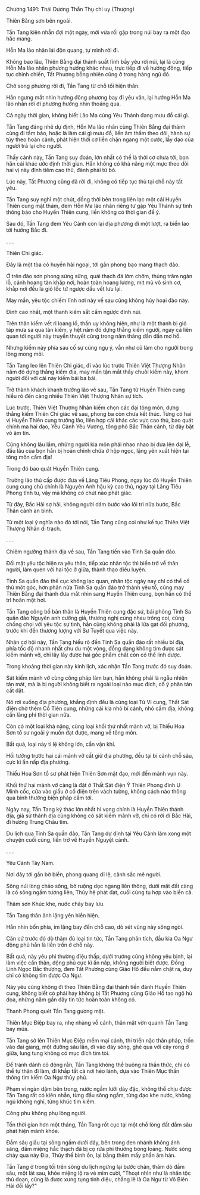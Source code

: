 




Chương 1491: Thái Dương Thần Thụ chi uy (Thượng)


Thiên Bằng sơn bên ngoài.

Tần Tang kiên nhẫn đợi một ngày, mới vừa rồi gặp trong núi bay ra một đạo hắc mang.

Hỗn Ma lão nhân lái độn quang, tự mình rời đi.

Không bao lâu, Thiên Bằng đại thánh suất lĩnh bầy yêu rời núi, lại là cùng Hỗn Ma lão nhân phương hướng khác nhau, trực tiếp đi về hướng đông, tiếp tục chinh chiến, Tất Phương bỗng nhiên cũng ở trong hàng ngũ đó.

Chờ song phương rời đi, Tần Tang từ chỗ tối hiện thân.

Hắn ngưng mắt nhìn hướng đông phương bay đi yêu vân, lại hướng Hỗn Ma lão nhân rời đi phương hướng nhìn thoáng qua.

Cả ngày thời gian, không biết Lão Ma cùng Yêu Thánh đang mưu đồ cái gì.

Tần Tang đáng nhẽ dự định, Hỗn Ma lão nhân cùng Thiên Bằng đại thánh cùng đi tầm bảo, hoặc là làm cái gì mưu đồ, liền âm thầm theo dõi, hành sự tùy theo hoàn cảnh, phát hiện thời cơ liền chặn ngang một cước, lấy đạo của người trả lại cho người.

Thấy cảnh này, Tần Tang suy đoán, lớn nhất có thể là thời cơ chưa tới, bọn hắn cái khác ước định thời gian. Hắn không có khả năng một mực theo dõi hai vị này đỉnh tiêm cao thủ, đành phải từ bỏ.

Lúc này, Tất Phương cũng đã rời đi, không có tiếp tục thủ tại chỗ này tất yếu.

Tần Tang suy nghĩ một chút, đồng thời bên trong liên lạc một cái Huyền Thiên cung mật thám, đem Hỗn Ma lão nhân riêng tư gặp Yêu Thánh sự tình thông báo cho Huyền Thiên cung, liền không có thời gian để ý.

Sau đó, Tần Tang đem Yêu Cảnh còn lại địa phương đi một lượt, ra biển lao tới hướng Bắc đi.

. . .

Thiên Chi giác.

Đây là một tòa cô huyền hải ngoại, tới gần phong bạo mang thạch đảo.

Ở trên đảo sơn phong sừng sững, quái thạch đá lởm chởm, thủng trăm ngàn lỗ, cảnh hoang tàn khắp nơi, hoàn toàn hoang lương, mịt mù vô sinh cơ, khắp nơi đều là gió lốc tứ ngược dấu vết lưu lại.

May mắn, yêu tộc chiếm lĩnh nơi này về sau cũng không hủy hoại đảo này.

Đỉnh cao nhất, một thanh kiếm sắt cắm ngược đỉnh núi.

Trên thân kiếm vết rỉ loang lổ, thần uy không hiện, như là một thanh bị gió táp mưa sa qua tàn kiếm, y hệt năm đó dựng thẳng kiếm người, ngay cả liên quan tới người này truyền thuyết cũng trong năm tháng dần dần mơ hồ.

Nhưng kiếm này phía sau cố sự cùng ngụ ý, vẫn như cũ làm cho người trong lòng mong mỏi.

Tần Tang leo lên Thiên Chi giác, đi vào lúc trước Thiên Việt Thượng Nhân năm đó dựng thẳng kiếm địa, may mắn tận mắt thấy chuôi kiếm này, khom người đối với cái này kiếm bái ba bái.

Trở thành khách khanh trưởng lão về sau, Tần Tang từ Huyền Thiên cung hiểu rõ đến càng nhiều Thiên Việt Thượng Nhân sự tích.

Lúc trước, Thiên Việt Thượng Nhân kiếm chọn các đại tông môn, dựng thẳng kiếm Thiên Chi giác về sau, phong ba còn chưa kết thúc. Từng có hai vị Huyền Thiên cung trưởng lão, liên hợp cái khác các vực cao thủ, bao quát chính ma hai đạo, Yêu Cảnh Yêu Vương, tổng phó Bắc Thần cảnh, từ đây bặt vô âm tín.

Cũng không lâu lắm, những người kia môn phái nhao nhao bị đưa lên đại lễ, đầu lâu của bọn hắn bị hoàn chỉnh chứa ở hộp ngọc, lặng yên xuất hiện tại tông môn cấm địa!

Trong đó bao quát Huyền Thiên cung.

Trưởng lão thủ cấp được đưa về Lăng Tiêu Phong, ngay lúc đó Huyền Thiên cung cung chủ chính là Nguyên Anh hậu kỳ cao thủ, ngay tại Lăng Tiêu Phong tĩnh tu, vậy mà không có chút nào phát giác.

Từ đây, Bắc Hải sợ hãi, không người dám bước vào lôi trì nửa bước, Bắc Thần cảnh an bình.

Từ một loại ý nghĩa nào đó tới nói, Tần Tang cũng coi như kế tục Thiên Việt Thượng Nhân di trạch.

. . .

Chiêm ngưỡng thánh địa về sau, Tần Tang tiến vào Tinh Sa quần đảo.

Đối mặt yêu tộc hiện ra yêu thân, tiếp xúc nhân tộc thì biến trở về thân người, làm quen với hai tộc ở giữa, thành thạo điêu luyện.

Tinh Sa quần đảo thế cục không lạc quan, nhân tộc ngày nay chỉ có thể cố thủ một góc, hơn phân nửa Tinh Sa quần đảo trở thành yêu tổ, cũng may Thiên Bằng đại thánh đưa mắt nhìn sang Huyền Thiên cung, bọn hắn có thể trì hoãn một hơi.

Tần Tang công bố bản thân là Huyền Thiên cung đặc sứ, bái phỏng Tinh Sa quần đảo Nguyên anh cường giả, thương nghị cùng nhau trông coi, cùng chống chọi với yêu tộc sự tình, hắn cũng không phải là lừa gạt đối phương, trước khi đến thương lượng với Sư Tuyết qua việc này.

Nhân cơ hội này, Tần Tang hiểu rõ đến Tinh Sa quần đảo rất nhiều bí địa, phía tốc độ nhanh nhất chu du một vòng, đồng dạng không tìm được sát kiếm mảnh vỡ, chỉ lấy lấy được hai gốc phẩm chất còn có thể linh dược.

Trong khoảng thời gian này kinh lịch, xác nhận Tần Tang trước đó suy đoán.

Sát kiếm mảnh vỡ cùng công pháp làm bạn, hẳn không phải là ngẫu nhiên tản mát, mà là bị người không biết ra ngoài loại nào mục đích, cố ý phân tán cất đặt.

Nó rơi xuống địa phương, khẳng định đều là cùng loại Tử Vi cung, Thất Sát điện chờ thêm Cổ Tiên cung, những cái kia nhỏ bí cảnh, nhỏ cấm địa, không cần lãng phí thời gian nữa.

Còn có một loại khả năng, cùng loại khối thứ nhất mảnh vỡ, bị Thiếu Hoa Sơn tổ sư ngoài ý muốn đạt được, mang về tông môn.

Bất quá, loại này tỉ lệ không lớn, cần vận khí.

Hồi tưởng trước hai cái mảnh vỡ cất giữ địa phương, đều tại bí cảnh chỗ sâu, cực kì ẩn nấp địa phương.

Thiếu Hoa Sơn tổ sư phát hiện Thiên Sơn mật đạo, mới đến mảnh vụn này.

Khối thứ hai mảnh vỡ càng là đặt ở Thất Sát điện Ỷ Thiên Phong đỉnh U Minh cốc, cửa vào giấu ở cổ điện trên vách tường, không cách nào thông qua bình thường biện pháp cầm tới.

Ngày nay, Tần Tang ký thác lớn nhất hi vọng chính là Huyền Thiên thánh địa, giả sử thánh địa cũng không có sát kiếm mảnh vỡ, chỉ có rời đi Bắc Hải, đi hướng Trung Châu tìm.

Du lịch qua Tinh Sa quần đảo, Tần Tang dự định tại Yêu Cảnh làm xong một chuyện cuối cùng, liền trở về Huyền Nguyệt cảnh.

. . .

Yêu Cảnh Tây Nam.

Nơi đây tới gần bờ biển, phong quang dĩ lệ, cảnh sắc mê người.

Sông núi lòng chảo sông, bờ ruộng dọc ngang liên thông, dưới mặt đất càng là có sông ngầm tương liên, Thủy hệ phát đạt, cuối cùng tụ hợp vào biển cả.

Thâm sơn Khúc khe, nước chảy bay lưu.

Tần Tang thân ảnh lặng yên hiển hiện.

Hắn nhìn bốn phía, im lặng bay đến chỗ cao, dò xét vùng này sông ngòi.

Căn cứ trước đó dò thăm đủ loại tin tức, Tần Tang phân tích, đầu kia Oa Ngư động phủ hẳn là liền trốn ở chỗ này.

Bất quá, này yêu phi thường điệu thấp, dưới trướng cũng không yêu binh, lại làm việc cẩn thận, động phủ cực kì ẩn nấp, không người biết được. Đồng Linh Ngọc Bắc thượng, đem Tất Phương cùng Giảo Hồ đều nắm chặt ra, duy chỉ có không tìm được Oa Ngư.

Này yêu cũng không đi theo Thiên Bằng đại thánh tiến đánh Huyền Thiên cung, không biết có phải hay không bị Tất Phương cùng Giảo Hồ tao ngộ hù dọa, những năm gần đây tin tức hoàn toàn không có.

Thanh Phong quét Tần Tang gương mặt.

Thiên Mục Điệp bay ra, nhẹ nhàng vỗ cánh, thân mật vờn quanh Tần Tang bay múa.

Tần Tang sờ lên Thiên Mục Điệp mềm mại cánh, thi triển nặc thân pháp, trốn vào đại giang, một đường sâu lặn, đi vào đáy sông, ghé qua với cây rong ở giữa, lung tung không có mục đích tìm tòi.

Để tránh đánh cỏ động rắn, Tần Tang không thể buông ra thần thức, chỉ có thể tự thân đi làm, đi khắp tất cả nơi hẻo lánh, dựa vào Thiên Mục thần thông tìm kiếm Oa Ngư thủy phủ.

Phạm vi ngàn dặm bên trong, nước ngầm lưới dày đặc, không thể chịu được Tần Tang rất có kiên nhẫn, từng đầu sông ngầm, từng đạo khe nước, không ngủ không nghỉ, từng khúc tìm kiếm.

Công phu không phụ lòng người.

Tốn thời gian hơn một tháng, Tần Tang rốt cục tại một chỗ lòng đất đầm sâu phát hiện mánh khóe.

Đầm sâu giấu tại sông ngầm dưới đáy, bên trong đen nhánh không ánh sáng, đầm miệng hắc thạch đã bị cọ rửa phi thường bóng loáng. Nước sông chảy qua này Địa, Thủy thế bình ổn, lại bằng thêm mấy phần âm hàn.

Tần Tang ở trong tối trên sông du lịch ngừng lại bước chân, thăm dò đầm sâu, một lát sau, khóe miệng lộ ra vẻ mỉm cười, "Thoạt nhìn như là nhân tộc thủ đoạn, cũng là được xưng tụng tinh diệu, chẳng lẽ là Oa Ngư từ Vô Biên Hải đổi lấy?"




